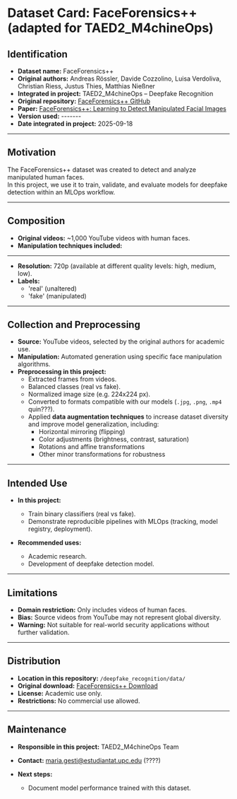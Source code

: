 # Dataset Card: FaceForensics++ (adapted for TAED2_M4chineOps)

## Identification
- **Dataset name:** FaceForensics++  
- **Original authors:** Andreas Rössler, Davide Cozzolino, Luisa Verdoliva, Christian Riess, Justus Thies, Matthias Nießner  
- **Integrated in project:** TAED2_M4chineOps – Deepfake Recognition  
- **Original repository:** [FaceForensics++ GitHub](https://github.com/ondyari/FaceForensics)  
- **Paper:** [FaceForensics++: Learning to Detect Manipulated Facial Images](https://arxiv.org/abs/1901.08971)  
- **Version used:** ------- 
- **Date integrated in project:** 2025-09-18  

---

## Motivation
The FaceForensics++ dataset was created to detect and analyze manipulated human faces.  
In this project, we use it to train, validate, and evaluate models for deepfake detection within an MLOps workflow.

---

## Composition
- **Original videos:** ~1,000 YouTube videos with human faces.  
- **Manipulation techniques included:**  
 ----
- **Resolution:** 720p (available at different quality levels: high, medium, low).  
- **Labels:**  
  - 'real' (unaltered)  
  - 'fake' (manipulated)  
---

## Collection and Preprocessing
- **Source:** YouTube videos, selected by the original authors for academic use.  
- **Manipulation:** Automated generation using specific face manipulation algorithms.  
- **Preprocessing in this project:**  
    - Extracted frames from videos.  
    - Balanced classes (real vs fake).  
    - Normalized image size (e.g. 224x224 px).  
    - Converted to formats compatible with our models (`.jpg`, `.png`, `.mp4` quin???).
  - Applied **data augmentation techniques** to increase dataset diversity and improve model generalization, including:  
    - Horizontal mirroring (flipping)  
    - Color adjustments (brightness, contrast, saturation)  
    - Rotations and affine transformations  
    - Other minor transformations for robustness   

---

## Intended Use
- **In this project:**  
  - Train binary classifiers (real vs fake).    
  - Demonstrate reproducible pipelines with MLOps (tracking, model registry, deployment).  

- **Recommended uses:**  
  - Academic research.  
  - Development of deepfake detection model.  
---

## Limitations
- **Domain restriction:** Only includes videos of human faces.  
- **Bias:** Source videos from YouTube may not represent global diversity.  
- **Warning:** Not suitable for real-world security applications without further validation.  

---

## Distribution
- **Location in this repository:** `/deepfake_recognition/data/`  
- **Original download:** [FaceForensics++ Download](https://github.com/ondyari/FaceForensics#download)  
- **License:** Academic use only.  
- **Restrictions:** No commercial use allowed.  

---

## Maintenance
- **Responsible in this project:** TAED2_M4chineOps Team  
- **Contact:** maria.gesti@estudiantat.upc.edu  (????)


- **Next steps:**  
  - Document model performance trained with this dataset.  


